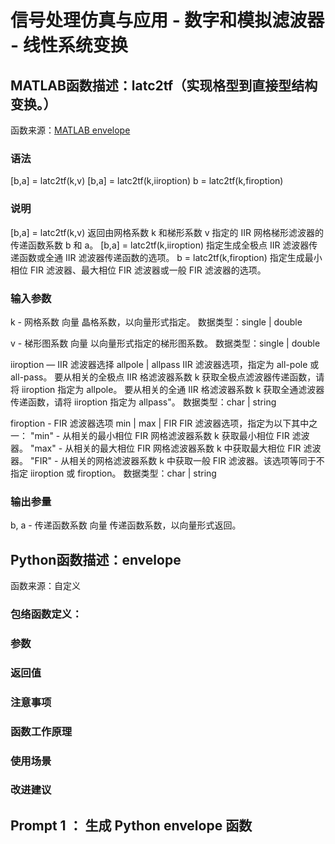 # 信号处理仿真与应用 - 数字和模拟滤波器 - 线性系统变换

## MATLAB函数描述：latc2tf（实现格型到直接型结构变换。） 

函数来源：[MATLAB envelope](https://ww2.mathworks.cn/help/signal/ref/latc2tf.html)

### 语法

[b,a] = latc2tf(k,v)
[b,a] = latc2tf(k,iiroption)
b = latc2tf(k,firoption)

### 说明

[b,a] = latc2tf(k,v) 返回由网格系数 k 和梯形系数 v 指定的 IIR 网格梯形滤波器的传递函数系数 b 和 a。
[b,a] = latc2tf(k,iiroption) 指定生成全极点 IIR 滤波器传递函数或全通 IIR 滤波器传递函数的选项。
b = latc2tf(k,firoption) 指定生成最小相位 FIR 滤波器、最大相位 FIR 滤波器或一般 FIR 滤波器的选项。

### 输入参数

k - 网格系数
向量
晶格系数，以向量形式指定。
数据类型：single | double

v - 梯形图系数
向量
以向量形式指定的梯形图系数。
数据类型：single | double

iiroption — IIR 滤波器选择
allpole | allpass
IIR 滤波器选项，指定为 all-pole 或 all-pass。
要从相关的全极点 IIR 格滤波器系数 k 获取全极点滤波器传递函数，请将 iiroption 指定为 allpole。
要从相关的全通 IIR 格滤波器系数 k 获取全通滤波器传递函数，请将 iiroption 指定为 allpass"。
数据类型：char | string

firoption - FIR 滤波器选项
min | max | FIR
FIR 滤波器选项，指定为以下其中之一：
"min" - 从相关的最小相位 FIR 网格滤波器系数 k 获取最小相位 FIR 滤波器。
"max" - 从相关的最大相位 FIR 网格滤波器系数 k 中获取最大相位 FIR 滤波器。
"FIR" - 从相关的网格滤波器系数 k 中获取一般 FIR 滤波器。该选项等同于不指定 iiroption 或 firoption。
数据类型：char | string

### 输出参量

b, a - 传递函数系数
向量
传递函数系数，以向量形式返回。



## Python函数描述：envelope

函数来源：自定义

### 包络函数定义：



### 参数


### 返回值


### 注意事项

### 函数工作原理

### 使用场景

### 改进建议



## Prompt 1 ： 生成 Python envelope 函数




```python

```
